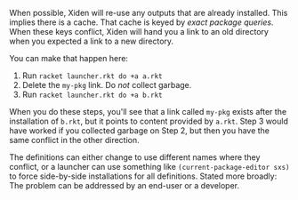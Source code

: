 When possible, Xiden will re-use any outputs that are already
installed. This implies there is a cache. That cache is keyed by
_exact package queries_. When these keys conflict, Xiden will hand you
a link to an old directory when you expected a link to a new directory.

You can make that happen here:

1. Run `racket launcher.rkt do +a a.rkt`
2. Delete the `my-pkg` link. Do _not_ collect garbage.
3. Run `racket launcher.rkt do +a b.rkt`

When you do these steps, you'll see that a link called `my-pkg` exists
after the installation of `b.rkt`, but it points to content provided
by `a.rkt`. Step 3 would have worked if you collected garbage on Step
2, but then you have the same conflict in the other direction.

The definitions can either change to use different names where they
conflict, or a launcher can use something like
`(current-package-editor sxs)` to force side-by-side installations for
all definitions. Stated more broadly: The problem can be addressed by
an end-user or a developer.
